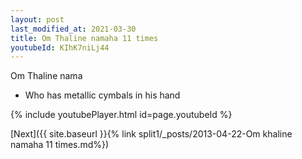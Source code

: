 ```yaml
---
layout: post
last_modified_at: 2021-03-30
title: Om Thaline namaha 11 times
youtubeId: KIhK7niLj44
---
```

 
 
Om Thaline nama 
 
 -  Who has metallic cymbals in his hand 
 
  
 
  
 
 
 
 
 
 


{% include youtubePlayer.html id=page.youtubeId %}
 
[Next]({{ site.baseurl }}{% link  split1/_posts/2013-04-22-Om khaline namaha 11 times.md%})
 
